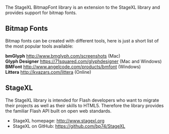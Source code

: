 The StageXL BitmapFont library is an extension to the StageXL library and 
provides support for bitmap fonts.  

## Bitmap Fonts

Bitmap fonts can be created with different tools, 
here is just a short list of the most popular tools available:

__bmGlyph__ <http://www.bmglyph.com/screenshots> (Mac)  
__Glyph Designer__ <https://71squared.com/glyphdesigner> (Mac and Windows)  
__BMFont__ <http://www.angelcode.com/products/bmfont> (Windows)  
__Littera__ <http://kvazars.com/littera> (Online)  

## StageXL

The StageXL library is intended for Flash developers who want to migrate 
their projects as well as their skills to HTML5. Therefore the library 
provides the familiar Flash API built on open web standards. 

* StageXL homepage: <http://www.stagexl.org>
* StageXL on GitHub: <https://github.com/bp74/StageXL>
